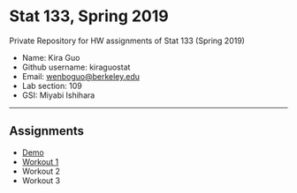 # Stat 133, Spring 2019

Private Repository for HW assignments of Stat 133 (Spring 2019)

- Name: Kira Guo
- Github username: kiraguostat
- Email: wenboguo@berkeley.edu
- Lab section: 109
- GSI: Miyabi Ishihara

-----

## Assignments

- [Demo](demo)
- [Workout 1](workout1)
- Workout 2
- Workout 3


